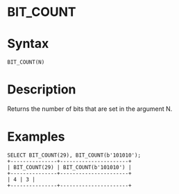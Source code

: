 # BIT_COUNT

#

# Syntax

```
BIT_COUNT(N)
```

#

# Description

Returns the number of bits that are set in the argument N.

#

# Examples

```
SELECT BIT_COUNT(29), BIT_COUNT(b'101010');
+---------------+----------------------+
| BIT_COUNT(29) | BIT_COUNT(b'101010') |
+---------------+----------------------+
| 4 | 3 |
+---------------+----------------------+
```